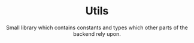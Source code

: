 <h1 align="center">
  Utils
</h1>
<p align="center">
Small library which contains constants and types which other parts of the backend rely upon.
</p>
